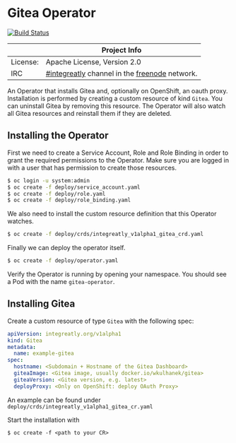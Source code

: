 # Gitea Operator

[![Build Status](https://travis-ci.org/integr8ly/gitea-operator.svg?branch=master)](https://travis-ci.org/integr8ly/gitea-operator)

|                 | Project Info  |
| --------------- | ------------- |
| License:        | Apache License, Version 2.0                      |
| IRC             | [#integreatly](https://webchat.freenode.net/?channels=integreatly) channel in the [freenode](http://freenode.net/) network. |

An Operator that installs Gitea and, optionally on OpenShift, an oauth proxy. Installation is performed by creating a custom resource of kind `Gitea`. You can uninstall Gitea by removing this resource.
The Operator will also watch all Gitea resources and reinstall them if they are deleted.

## Installing the Operator

First we need to create a Service Account, Role and Role Binding in order to grant the required permissions to the Operator. Make sure you are logged in with a user that has permission to create those resources.

```sh
$ oc login -u system:admin
$ oc create -f deploy/service_account.yaml
$ oc create -f deploy/role.yaml
$ oc create -f deploy/role_binding.yaml
```

We also need to install the custom resource definition that this Operator watches.

```sh
$ oc create -f deploy/crds/integreatly_v1alpha1_gitea_crd.yaml
```

Finally we can deploy the operator itself.

```sh
$ oc create -f deploy/operator.yaml
```

Verify the Operator is running by opening your namespace. You should see a Pod with the name `gitea-operator`.

## Installing Gitea

Create a custom resource of type `Gitea` with the following spec:

```yaml
apiVersion: integreatly.org/v1alpha1
kind: Gitea
metadata:
  name: example-gitea
spec:
  hostname: <Subdomain + Hostname of the Gitea Dashboard>
  giteaImage: <Gitea image, usually docker.io/wkulhanek/gitea>
  giteaVersion: <Gitea version, e.g. latest>
  deployProxy: <Only on OpenShift: deploy OAuth Proxy>
```

An example can be found under `deploy/crds/integreatly_v1alpha1_gitea_cr.yaml`

Start the installation with

```
$ oc create -f <path to your CR>
```
